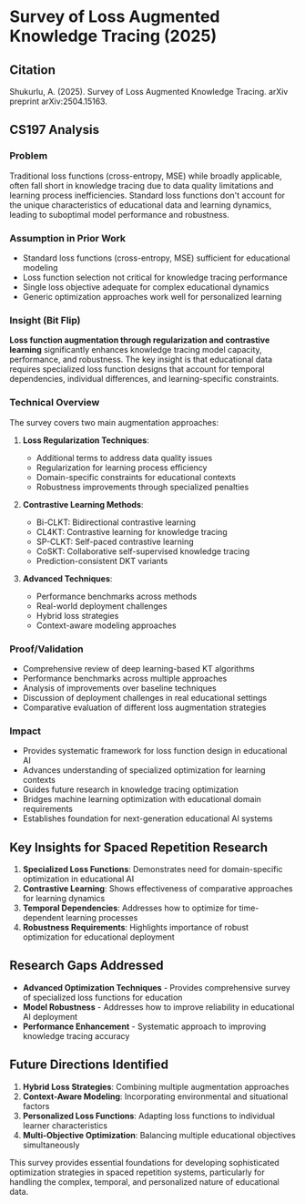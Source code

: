 # Survey of Loss Augmented Knowledge Tracing (2025)

## Citation
Shukurlu, A. (2025). Survey of Loss Augmented Knowledge Tracing. arXiv preprint arXiv:2504.15163.

## CS197 Analysis

### Problem
Traditional loss functions (cross-entropy, MSE) while broadly applicable, often fall short in knowledge tracing due to data quality limitations and learning process inefficiencies. Standard loss functions don't account for the unique characteristics of educational data and learning dynamics, leading to suboptimal model performance and robustness.

### Assumption in Prior Work
- Standard loss functions (cross-entropy, MSE) sufficient for educational modeling
- Loss function selection not critical for knowledge tracing performance
- Single loss objective adequate for complex educational dynamics
- Generic optimization approaches work well for personalized learning

### Insight (Bit Flip)
**Loss function augmentation through regularization and contrastive learning** significantly enhances knowledge tracing model capacity, performance, and robustness. The key insight is that educational data requires specialized loss function designs that account for temporal dependencies, individual differences, and learning-specific constraints.

### Technical Overview
The survey covers two main augmentation approaches:

1. **Loss Regularization Techniques**:
   - Additional terms to address data quality issues
   - Regularization for learning process efficiency
   - Domain-specific constraints for educational contexts
   - Robustness improvements through specialized penalties

2. **Contrastive Learning Methods**:
   - Bi-CLKT: Bidirectional contrastive learning
   - CL4KT: Contrastive learning for knowledge tracing
   - SP-CLKT: Self-paced contrastive learning
   - CoSKT: Collaborative self-supervised knowledge tracing
   - Prediction-consistent DKT variants

3. **Advanced Techniques**:
   - Performance benchmarks across methods
   - Real-world deployment challenges
   - Hybrid loss strategies
   - Context-aware modeling approaches

### Proof/Validation
- Comprehensive review of deep learning-based KT algorithms
- Performance benchmarks across multiple approaches
- Analysis of improvements over baseline techniques
- Discussion of deployment challenges in real educational settings
- Comparative evaluation of different loss augmentation strategies

### Impact
- Provides systematic framework for loss function design in educational AI
- Advances understanding of specialized optimization for learning contexts
- Guides future research in knowledge tracing optimization
- Bridges machine learning optimization with educational domain requirements
- Establishes foundation for next-generation educational AI systems

## Key Insights for Spaced Repetition Research

1. **Specialized Loss Functions**: Demonstrates need for domain-specific optimization in educational AI
2. **Contrastive Learning**: Shows effectiveness of comparative approaches for learning dynamics
3. **Temporal Dependencies**: Addresses how to optimize for time-dependent learning processes
4. **Robustness Requirements**: Highlights importance of robust optimization for educational deployment

## Research Gaps Addressed

- **Advanced Optimization Techniques** - Provides comprehensive survey of specialized loss functions for education
- **Model Robustness** - Addresses how to improve reliability in educational AI deployment
- **Performance Enhancement** - Systematic approach to improving knowledge tracing accuracy

## Future Directions Identified

1. **Hybrid Loss Strategies**: Combining multiple augmentation approaches
2. **Context-Aware Modeling**: Incorporating environmental and situational factors
3. **Personalized Loss Functions**: Adapting loss functions to individual learner characteristics
4. **Multi-Objective Optimization**: Balancing multiple educational objectives simultaneously

This survey provides essential foundations for developing sophisticated optimization strategies in spaced repetition systems, particularly for handling the complex, temporal, and personalized nature of educational data.